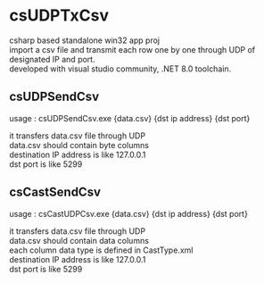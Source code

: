# csUDPTxCsv
csharp based standalone win32 app proj</br>
import a csv file and transmit each row one by one through UDP of designated IP and port.</br>
developed with visual studio community, .NET 8.0 toolchain. </br>


## csUDPSendCsv

usage : csUDPSendCsv.exe {data.csv} {dst ip address} {dst port}

it transfers data.csv file through UDP </br>
data.csv should contain byte columns </br>
destination IP address is like 127.0.0.1 </br>
dst port is like 5299

## csCastSendCsv

usage : csCastUDPCsv.exe {data.csv} {dst ip address} {dst port}

it transfers data.csv file through UDP </br>
data.csv should contain data columns </br>
each column data type is defined in CastType.xml </br>
destination IP address is like 127.0.0.1 </br>
dst port is like 5299
